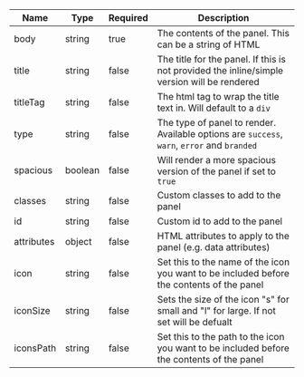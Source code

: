| Name       | Type    | Required | Description                                                                                 |
| ---------- | ------- | -------- | ------------------------------------------------------------------------------------------- |
| body       | string  | true     | The contents of the panel. This can be a string of HTML                                     |
| title      | string  | false    | The title for the panel. If this is not provided the inline/simple version will be rendered |
| titleTag   | string  | false    | The html tag to wrap the title text in. Will default to a `div`                             |
| type       | string  | false    | The type of panel to render. Available options are `success`, `warn`, `error` and `branded` |
| spacious   | boolean | false    | Will render a more spacious version of the panel if set to `true`                           |
| classes    | string  | false    | Custom classes to add to the panel                                                          |
| id         | string  | false    | Custom id to add to the panel                                                               |
| attributes | object  | false    | HTML attributes to apply to the panel (e.g. data attributes)                                |
| icon       | string  | false    | Set this to the name of the icon you want to be included before the contents of the panel   |
| iconSize   | string  | false    | Sets the size of the icon "s" for small and "l" for large. If not set will be defualt       |
| iconsPath  | string  | false    | Set this to the path to the icon you want to be included before the contents of the panel   |
